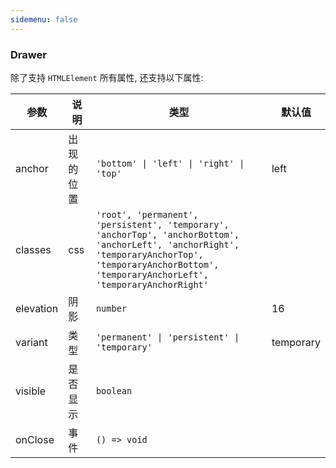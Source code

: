 ```yaml
---
sidemenu: false
---
```


### Drawer

除了支持 `HTMLElement` 所有属性, 还支持以下属性:

| 参数	|说明	|类型	|默认值
| --- | --- | --- | ---
| anchor | 出现的位置 | `'bottom' \| 'left' \| 'right' \| 'top'` | left
| classes | css | `'root', 'permanent', 'persistent', 'temporary', 'anchorTop', 'anchorBottom', 'anchorLeft', 'anchorRight', 'temporaryAnchorTop', 'temporaryAnchorBottom', 'temporaryAnchorLeft', 'temporaryAnchorRight'` |
| elevation | 阴影 | `number` | 16
| variant | 类型 | `'permanent' \| 'persistent' \| 'temporary'` | temporary
| visible | 是否显示 | `boolean` |
| onClose | 事件 | `() => void` |
